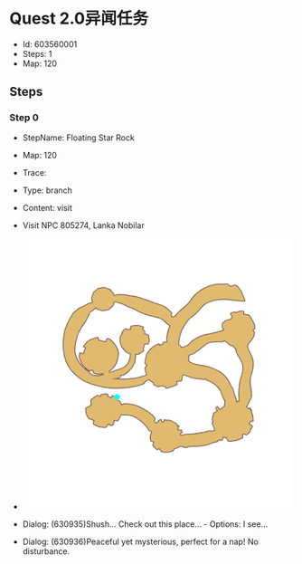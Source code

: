 # Quest 2.0异闻任务

- Id: 603560001
- Steps: 1
- Map: 120

## Steps

### Step 0
- StepName:  Floating Star Rock
- Map:  120
- Trace:  
- Type:  branch
- Content:  visit
- Visit NPC 805274, Lanka Nobilar

- ![images/603560001_0.png](images/603560001_0.png)
- Dialog: (630935)Shush... Check out this place... - Options: I see…
- Dialog: (630936)Peaceful yet mysterious, perfect for a nap! No disturbance.


